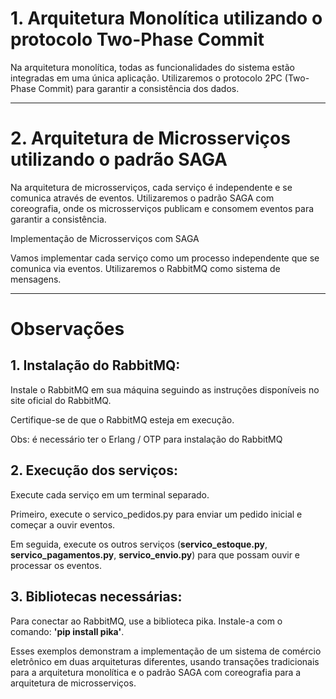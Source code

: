 # 1. Arquitetura Monolítica utilizando o protocolo Two-Phase Commit
Na arquitetura monolítica, todas as funcionalidades do sistema estão integradas em uma única aplicação. Utilizaremos o protocolo 2PC (Two-Phase Commit) para garantir a consistência dos dados.

---

# 2. Arquitetura de Microsserviços utilizando o padrão SAGA
Na arquitetura de microsserviços, cada serviço é independente e se comunica através de eventos. Utilizaremos o padrão SAGA com coreografia, onde os microsserviços publicam e consomem eventos para garantir a consistência.

Implementação de Microsserviços com SAGA

Vamos implementar cada serviço como um processo independente que se comunica via eventos. Utilizaremos o RabbitMQ como sistema de mensagens.

---

# Observações
## 1. Instalação do RabbitMQ:

Instale o RabbitMQ em sua máquina seguindo as instruções disponíveis no site oficial do RabbitMQ.

Certifique-se de que o RabbitMQ esteja em execução.

Obs: é necessário ter o Erlang / OTP para instalação do RabbitMQ

## 2. Execução dos serviços:

Execute cada serviço em um terminal separado.

Primeiro, execute o servico_pedidos.py para enviar um pedido inicial e começar a ouvir eventos.

Em seguida, execute os outros serviços (**servico_estoque.py**, **servico_pagamentos.py**, **servico_envio.py**) para que possam ouvir e processar os eventos.

## 3. Bibliotecas necessárias:

Para conectar ao RabbitMQ, use a biblioteca pika. Instale-a com o comando: **'pip install pika'**.

Esses exemplos demonstram a implementação de um sistema de comércio eletrônico em duas arquiteturas diferentes, usando transações tradicionais para a arquitetura monolítica e o padrão SAGA com coreografia para a arquitetura de microsserviços.
